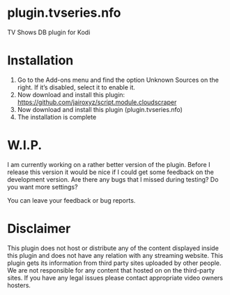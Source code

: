 # plugin.tvseries.nfo
TV Shows DB plugin for Kodi

Installation
============
1. Go to the Add-ons menu and find the option Unknown Sources on the right. If it’s disabled, select it to enable it.
2. Now download and install this plugin: https://github.com/jairoxyz/script.module.cloudscraper
3. Now download and install this plugin (plugin.tvseries.nfo)
4. The installation is complete

W.I.P.
============
I am currently working on a rather better version of the plugin. Before I release this version it would be nice if I could get some feedback on the development version. Are there any bugs that I missed during testing? Do you want more settings?

You can leave your feedback or bug reports.

Disclaimer
============
This plugin does not host or distribute any of the content displayed inside this plugin and does not have any relation with any streaming website. This plugin gets its information from third party sites uploaded by other people. We are not responsible for any content that hosted on on the third-party sites. If you have any legal issues please contact appropriate video owners hosters.
